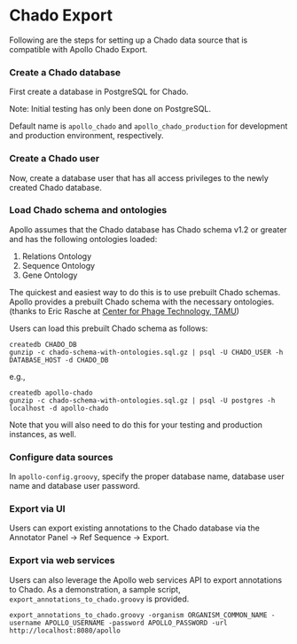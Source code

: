 # Chado Export

Following are the steps for setting up a Chado data source that is compatible with Apollo Chado Export.

### Create a Chado database

First create a database in PostgreSQL for Chado.

Note: Initial testing has only been done on PostgreSQL.

Default name is `apollo_chado` and `apollo_chado_production` for development and production environment, respectively.

### Create a Chado user

Now, create a database user that has all access privileges to the newly created Chado database.

### Load Chado schema and ontologies

Apollo assumes that the Chado database has Chado schema v1.2  or greater and has the following ontologies loaded:
1. Relations Ontology
2. Sequence Ontology
3. Gene Ontology


The quickest and easiest way to do this is to use prebuilt Chado schemas.
Apollo provides a prebuilt Chado schema with the necessary ontologies. (thanks to Eric Rasche at [Center for Phage Technology, TAMU](https://cpt.tamu.edu/computer-resources/chado-prebuilt-schema/))


Users can load this prebuilt Chado schema as follows:
```
createdb CHADO_DB
gunzip -c chado-schema-with-ontologies.sql.gz | psql -U CHADO_USER -h DATABASE_HOST -d CHADO_DB
```

e.g., 

```
createdb apollo-chado
gunzip -c chado-schema-with-ontologies.sql.gz | psql -U postgres -h localhost -d apollo-chado
```

Note that you will also need to do this for your testing and production instances, as well.  

### Configure data sources

In `apollo-config.groovy`, specify the proper database name, database user name and database user password.

### Export via UI

Users can export existing annotations to the Chado database via the Annotator Panel -> Ref Sequence -> Export.

### Export via web services

Users can also leverage the Apollo web services API to export annotations to Chado.
As a demonstration, a sample script, `export_annotations_to_chado.groovy` is provided.

```
export_annotations_to_chado.groovy -organism ORGANISM_COMMON_NAME -username APOLLO_USERNAME -password APOLLO_PASSWORD -url http://localhost:8080/apollo
```
